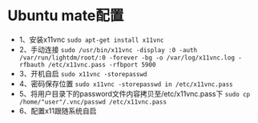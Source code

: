 # Ubuntu mate配置
- 1、安装x11vnc
  `sudo apt-get install x11vnc  `
- 2、手动连接
  `sudo /usr/bin/x11vnc -display :0 -auth /var/run/lightdm/root/:0 -forever -bg -o /var/log/x11vnc.log -rfbauth /etc/x11vnc.pass -rfbport 5900 `
- 3、开机自启
 `sudo x11vnc -storepasswd `
- 4、密码保存位置
 `sudo x11vnc -storepasswd in /etc/x11vnc.pass`
- 5、将用户目录下的password文件内容拷贝至/etc/x11vnc.pass下
  `sudo cp /home/"user"/.vnc/passwd /etc/x11vnc.pass `
- 6、配置x11跟随系统自启

  

